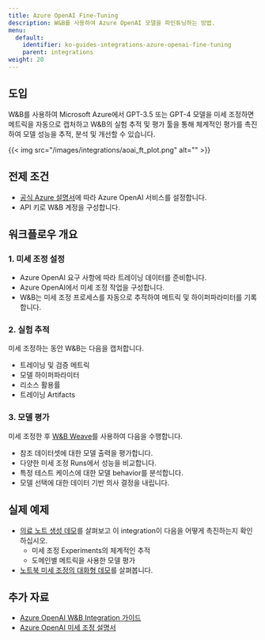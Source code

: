 ```yaml
---
title: Azure OpenAI Fine-Tuning
description: W&B를 사용하여 Azure OpenAI 모델을 파인튜닝하는 방법.
menu:
  default:
    identifier: ko-guides-integrations-azure-openai-fine-tuning
    parent: integrations
weight: 20
---
```


## 도입
W&B를 사용하여 Microsoft Azure에서 GPT-3.5 또는 GPT-4 모델을 미세 조정하면 메트릭을 자동으로 캡처하고 W&B의 실험 추적 및 평가 툴을 통해 체계적인 평가를 촉진하여 모델 성능을 추적, 분석 및 개선할 수 있습니다.

{{< img src="/images/integrations/aoai_ft_plot.png" alt="" >}}

## 전제 조건
- [공식 Azure 설명서](https://wandb.me/aoai-wb-int)에 따라 Azure OpenAI 서비스를 설정합니다.
- API 키로 W&B 계정을 구성합니다.

## 워크플로우 개요

### 1. 미세 조정 설정
- Azure OpenAI 요구 사항에 따라 트레이닝 데이터를 준비합니다.
- Azure OpenAI에서 미세 조정 작업을 구성합니다.
- W&B는 미세 조정 프로세스를 자동으로 추적하여 메트릭 및 하이퍼파라미터를 기록합니다.

### 2. 실험 추적
미세 조정하는 동안 W&B는 다음을 캡처합니다.
- 트레이닝 및 검증 메트릭
- 모델 하이퍼파라미터
- 리소스 활용률
- 트레이닝 Artifacts

### 3. 모델 평가
미세 조정한 후 [W&B Weave](https://weave-docs.wandb.ai)를 사용하여 다음을 수행합니다.
- 참조 데이터셋에 대한 모델 출력을 평가합니다.
- 다양한 미세 조정 Runs에서 성능을 비교합니다.
- 특정 테스트 케이스에 대한 모델 behavior를 분석합니다.
- 모델 선택에 대한 데이터 기반 의사 결정을 내립니다.

## 실제 예제
* [의료 노트 생성 데모](https://wandb.me/aoai-ft-colab)를 살펴보고 이 integration이 다음을 어떻게 촉진하는지 확인하십시오.
  - 미세 조정 Experiments의 체계적인 추적
  - 도메인별 메트릭을 사용한 모델 평가
* [노트북 미세 조정의 대화형 데모](https://colab.research.google.com/github/wandb/examples/blob/master/colabs/azure/azure_gpt_medical_notes.ipynb)를 살펴봅니다.

## 추가 자료
- [Azure OpenAI W&B Integration 가이드](https://wandb.me/aoai-wb-int)
- [Azure OpenAI 미세 조정 설명서](https://learn.microsoft.com/en-us/azure/ai-services/openai/how-to/fine-tuning?tabs=turbo%2Cpython&pivots=programming-language-python)
